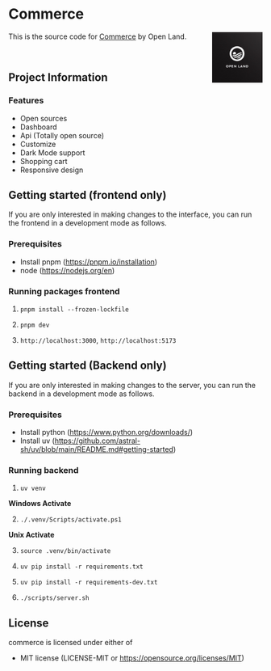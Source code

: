 # Commerce

<img src="./.github/OpenLand.jpeg" align="right" alt="Open Land" width="100" />

This is the source code for [Commerce](https://ui-commerce.up.railway.app/) by Open Land.

<br>

## Project Information

### Features

- Open sources
- Dashboard
- Api (Totally open source)
- Customize
- Dark Mode support
- Shopping cart
- Responsive design

## Getting started (frontend only)

If you are only interested in making changes to the interface, you can run the
frontend in a development mode as follows.

### Prerequisites

- Install pnpm (https://pnpm.io/installation)
- node (https://nodejs.org/en)

### Running packages frontend

1. `pnpm install --frozen-lockfile`

2. `pnpm dev`

3. `http://localhost:3000`, `http://localhost:5173`

## Getting started (Backend only)

If you are only interested in making changes to the server, you can run the
backend in a development mode as follows.

### Prerequisites

- Install python (https://www.python.org/downloads/)
- Install uv (https://github.com/astral-sh/uv/blob/main/README.md#getting-started)

### Running backend

1. `uv venv`

**Windows Activate**

2. `./.venv/Scripts/activate.ps1`

**Unix Activate**

3. `source .venv/bin/activate`

4. `uv pip install -r requirements.txt`

5. `uv pip install -r requirements-dev.txt`

6. `./scripts/server.sh`

## License

commerce is licensed under either of

- MIT license (LICENSE-MIT or https://opensource.org/licenses/MIT)

